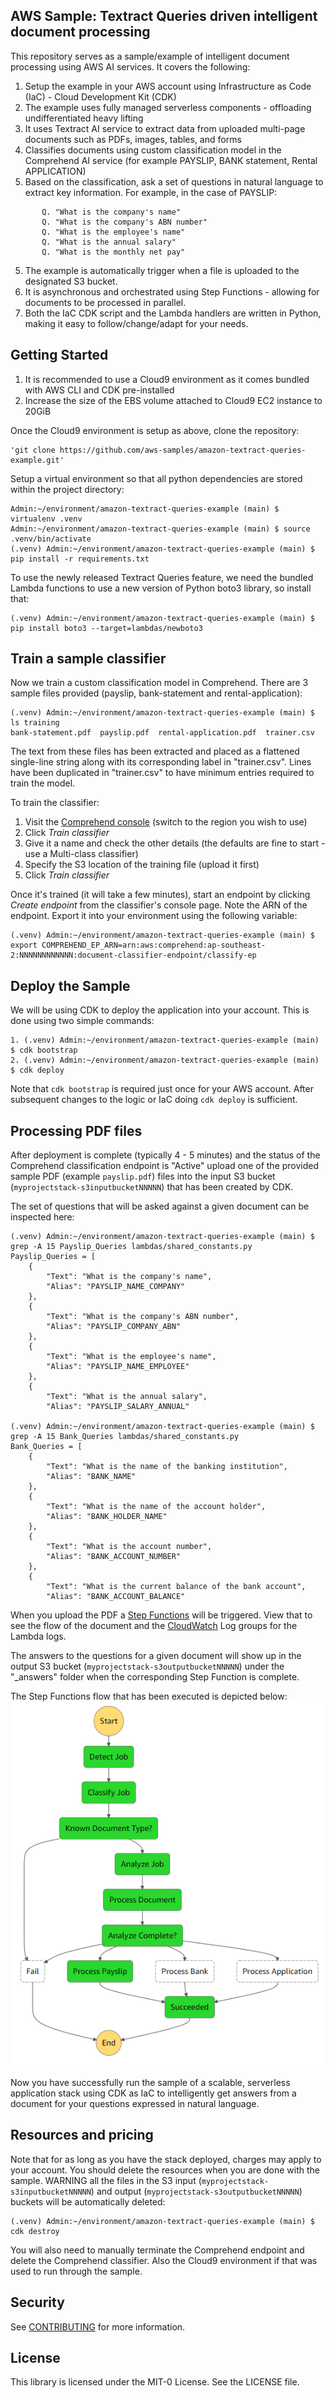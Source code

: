 ## AWS Sample: Textract Queries driven intelligent document processing

This repository serves as a sample/example of intelligent document processing using AWS AI services. It covers the following:
1. Setup the example in your AWS account using Infrastructure as Code (IaC) - Cloud Development Kit (CDK)
2. The example uses fully managed serverless components - offloading undifferentiated heavy lifting
3. It uses Textract AI service to extract data from uploaded multi-page documents such as PDFs, images, tables, and forms
3. Classifies documents using custom classification model in the Comprehend AI service (for example PAYSLIP, BANK statement, Rental APPLICATION)
4. Based on the classification, ask a set of questions in natural language to extract key information. For example, in the case of PAYSLIP:
```
       Q. "What is the company's name"
       Q. "What is the company's ABN number"
       Q. "What is the employee's name"
       Q. "What is the annual salary"
       Q. "What is the monthly net pay"
```
5. The example is automatically trigger when a file is uploaded to the designated S3 bucket.
6. It is asynchronous and orchestrated using Step Functions - allowing for documents to be processed in parallel.
7. Both the IaC CDK script and the Lambda handlers are written in Python, making it easy to follow/change/adapt for your needs.

## Getting Started
1. It is recommended to use a Cloud9 environment as it comes bundled with AWS CLI and CDK pre-installed
2. Increase the size of the EBS volume attached to Cloud9 EC2 instance to 20GiB

Once the Cloud9 environment is setup as above, clone the repository:
```
'git clone https://github.com/aws-samples/amazon-textract-queries-example.git'
```
Setup a virtual environment so that all python dependencies are stored within the project directory:
```
Admin:~/environment/amazon-textract-queries-example (main) $ virtualenv .venv
Admin:~/environment/amazon-textract-queries-example (main) $ source .venv/bin/activate
(.venv) Admin:~/environment/amazon-textract-queries-example (main) $ pip install -r requirements.txt
```
To use the newly released Textract Queries feature, we need the bundled Lambda functions to use a new version of Python boto3 library, so install that:
```
(.venv) Admin:~/environment/amazon-textract-queries-example (main) $ pip install boto3 --target=lambdas/newboto3
```

## Train a sample classifier

Now we train a custom classification model in Comprehend. There are 3 sample files provided (payslip, bank-statement and rental-application):
```
(.venv) Admin:~/environment/amazon-textract-queries-example (main) $ ls training
bank-statement.pdf  payslip.pdf  rental-application.pdf  trainer.csv
```
The text from these files has been extracted and placed as a flattened single-line string along with its corresponding label in "trainer.csv". Lines have been duplicated in "trainer.csv" to have minimum entries required to train the model.

To train the classifier:
1. Visit the [Comprehend console](https://console.aws.amazon.com/comprehend/v2/home#classification) (switch to the region you wish to use)
2. Click *Train classifier*
3. Give it a name and check the other details (the defaults are fine to start - use a Multi-class classifier)
4. Specify the S3 location of the training file (upload it first)
5. Click *Train classifier*

Once it's trained (it will take a few minutes), start an endpoint by clicking *Create endpoint* from the classifier's console page. Note the ARN of the endpoint. Export it into your environment using the following variable:
```
(.venv) Admin:~/environment/amazon-textract-queries-example (main) $ export COMPREHEND_EP_ARN=arn:aws:comprehend:ap-southeast-2:NNNNNNNNNNNN:document-classifier-endpoint/classify-ep
```

## Deploy the Sample

We will be using CDK to deploy the application into your account. This is done using two simple commands:
```
1. (.venv) Admin:~/environment/amazon-textract-queries-example (main) $ cdk bootstrap
2. (.venv) Admin:~/environment/amazon-textract-queries-example (main) $ cdk deploy
```
Note that `cdk bootstrap` is required just once for your AWS account. After subsequent changes to the  logic or IaC doing `cdk deploy` is sufficient.

## Processing PDF files

After deployment is complete (typically 4 - 5 minutes) and the status of the Comprehend classification endpoint is "Active" upload one of the provided sample PDF (example `payslip.pdf`) files into the input S3 bucket (`myprojectstack-s3inputbucketNNNNN`) that has been created by CDK.

The set of questions that will be asked against a given document can be inspected here:
```
(.venv) Admin:~/environment/amazon-textract-queries-example (main) $ grep -A 15 Payslip_Queries lambdas/shared_constants.py
Payslip_Queries = [
    {
        "Text": "What is the company's name",
        "Alias": "PAYSLIP_NAME_COMPANY"
    },
    {
        "Text": "What is the company's ABN number",
        "Alias": "PAYSLIP_COMPANY_ABN"
    },
    {
        "Text": "What is the employee's name",
        "Alias": "PAYSLIP_NAME_EMPLOYEE"
    },
    {
        "Text": "What is the annual salary",
        "Alias": "PAYSLIP_SALARY_ANNUAL"

(.venv) Admin:~/environment/amazon-textract-queries-example (main) $ grep -A 15 Bank_Queries lambdas/shared_constants.py
Bank_Queries = [
    {
        "Text": "What is the name of the banking institution",
        "Alias": "BANK_NAME"
    },
    {
        "Text": "What is the name of the account holder",
        "Alias": "BANK_HOLDER_NAME"
    },
    {
        "Text": "What is the account number",
        "Alias": "BANK_ACCOUNT_NUMBER"
    },
    {
        "Text": "What is the current balance of the bank account",
        "Alias": "BANK_ACCOUNT_BALANCE"
```
When you upload the PDF a [Step Functions](https://console.aws.amazon.com/states/home) will be triggered. View that to see the flow of the document and the [CloudWatch](https://console.aws.amazon.com/cloudwatch/home) Log groups for the Lambda logs.

The answers to the questions for a given document will show up in the output S3 bucket (`myprojectstack-s3outputbucketNNNNN`) under the "_answers" folder when the corresponding Step Function is complete.

The Step Functions flow that has been executed is depicted below:
![Step Functions flow](/assets/images/step-function-flow.png)

Now you have successfully run the sample of a scalable, serverless application stack using CDK as IaC to intelligently get answers from a document for your questions expressed in natural language.

## Resources and pricing

Note that for as long as you have the stack deployed, charges may apply to your account. You should delete the resources when you are done with the sample. WARNING all the files in the S3 input (`myprojectstack-s3inputbucketNNNNN`) and output (`myprojectstack-s3outputbucketNNNNN`) buckets will be automatically deleted:
```
(.venv) Admin:~/environment/amazon-textract-queries-example (main) $ cdk destroy
```
You will also need to manually terminate the Comprehend endpoint and delete the Comprehend classifier. Also the Cloud9 environment if that was used to run through the sample.

## Security

See [CONTRIBUTING](CONTRIBUTING.md#security-issue-notifications) for more information.

## License

This library is licensed under the MIT-0 License. See the LICENSE file.


